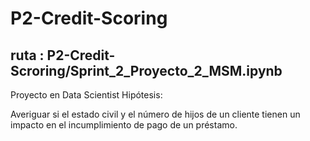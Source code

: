 # P2-Credit-Scoring
## ruta : P2-Credit-Scroring/Sprint_2_Proyecto_2_MSM.ipynb
Proyecto en Data Scientist
Hipótesis:

Averiguar si el estado civil y el número de hijos de un cliente tienen un impacto en el incumplimiento de pago de un préstamo.
